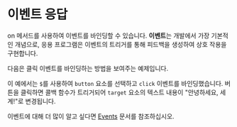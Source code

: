 <template is="exm-article">
<a href="../../publics/examples/event-demo.html" preview></a>
</template>

# 이벤트 응답

on 메서드를 사용하여 이벤트를 바인딩할 수 있습니다. **이벤트**는 개발에서 가장 기본적인 개념으로, 응용 프로그램은 이벤트의 트리거를 통해 피드백을 생성하여 상호 작용을 구현합니다.

다음은 클릭 이벤트를 바인딩하는 방법을 보여주는 예제입니다.

이 예에서는 `$`를 사용하여 `button` 요소를 선택하고 `click` 이벤트를 바인딩했습니다. 버튼을 클릭하면 콜백 함수가 트리거되어 `target` 요소의 텍스트 내용이 "안녕하세요, 세계!"로 변경됩니다.

이벤트에 대해 더 많이 알고 싶다면 [Events](https://developer.mozilla.org/en-US/docs/Web/Events) 문서를 참조하십시오.
